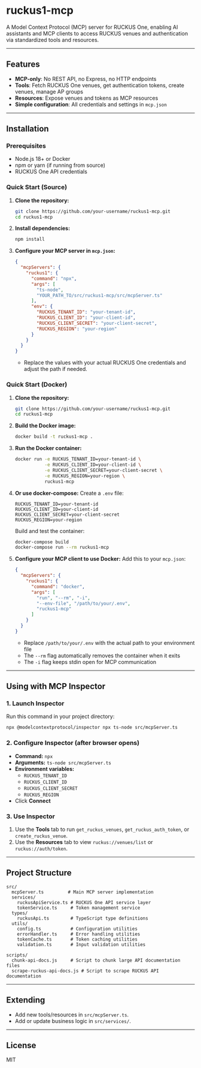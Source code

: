 # ruckus1-mcp

A Model Context Protocol (MCP) server for RUCKUS One, enabling AI assistants and MCP clients to access RUCKUS venues and authentication via standardized tools and resources.

---

## Features
- **MCP-only**: No REST API, no Express, no HTTP endpoints
- **Tools**: Fetch RUCKUS One venues, get authentication tokens, create venues, manage AP groups
- **Resources**: Expose venues and tokens as MCP resources
- **Simple configuration**: All credentials and settings in `mcp.json`

---

## Installation

### Prerequisites
- Node.js 18+ or Docker
- npm or yarn (if running from source)
- RUCKUS One API credentials

### Quick Start (Source)
1. **Clone the repository:**
   ```bash
   git clone https://github.com/your-username/ruckus1-mcp.git
   cd ruckus1-mcp
   ```
2. **Install dependencies:**
   ```bash
   npm install
   ```
3. **Configure your MCP server in `mcp.json`:**
   ```json
   {
     "mcpServers": {
       "ruckus1": {
         "command": "npx",
         "args": [
           "ts-node",
           "YOUR_PATH_TO/src/ruckus1-mcp/src/mcpServer.ts"
         ],
         "env": {
           "RUCKUS_TENANT_ID": "your-tenant-id",
           "RUCKUS_CLIENT_ID": "your-client-id",
           "RUCKUS_CLIENT_SECRET": "your-client-secret",
           "RUCKUS_REGION": "your-region"
         }
       }
     }
   }
   ```
   - Replace the values with your actual RUCKUS One credentials and adjust the path if needed.

### Quick Start (Docker)
1. **Clone the repository:**
   ```bash
   git clone https://github.com/your-username/ruckus1-mcp.git
   cd ruckus1-mcp
   ```
2. **Build the Docker image:**
   ```bash
   docker build -t ruckus1-mcp .
   ```
3. **Run the Docker container:**
   ```bash
   docker run -e RUCKUS_TENANT_ID=your-tenant-id \
              -e RUCKUS_CLIENT_ID=your-client-id \
              -e RUCKUS_CLIENT_SECRET=your-client-secret \
              -e RUCKUS_REGION=your-region \
              ruckus1-mcp
   ```
4. **Or use docker-compose:**
   Create a `.env` file:
   ```
   RUCKUS_TENANT_ID=your-tenant-id
   RUCKUS_CLIENT_ID=your-client-id
   RUCKUS_CLIENT_SECRET=your-client-secret
   RUCKUS_REGION=your-region
   ```
   Build and test the container:
   ```bash
   docker-compose build
   docker-compose run --rm ruckus1-mcp
   ```

5. **Configure your MCP client to use Docker:**
   Add this to your `mcp.json`:
   ```json
   {
     "mcpServers": {
       "ruckus1": {
         "command": "docker",
         "args": [
           "run", "--rm", "-i",
           "--env-file", "/path/to/your/.env",
           "ruckus1-mcp"
         ]
       }
     }
   }
   ```
   - Replace `/path/to/your/.env` with the actual path to your environment file
   - The `--rm` flag automatically removes the container when it exits
   - The `-i` flag keeps stdin open for MCP communication

---

## Using with MCP Inspector

### 1. Launch Inspector
Run this command in your project directory:
```bash
npx @modelcontextprotocol/inspector npx ts-node src/mcpServer.ts
```

### 2. Configure Inspector (after browser opens)
- **Command:** `npx`
- **Arguments:** `ts-node src/mcpServer.ts`
- **Environment variables:**
  - `RUCKUS_TENANT_ID`
  - `RUCKUS_CLIENT_ID`
  - `RUCKUS_CLIENT_SECRET`
  - `RUCKUS_REGION`
- Click **Connect**

### 3. Use Inspector
1. Use the **Tools** tab to run `get_ruckus_venues`, `get_ruckus_auth_token`, or `create_ruckus_venue`.
2. Use the **Resources** tab to view `ruckus://venues/list` or `ruckus://auth/token`.

---

## Project Structure
```
src/
  mcpServer.ts         # Main MCP server implementation
  services/
    ruckusApiService.ts # RUCKUS One API service layer
    tokenService.ts     # Token management service
  types/
    ruckusApi.ts        # TypeScript type definitions
  utils/
    config.ts           # Configuration utilities
    errorHandler.ts     # Error handling utilities
    tokenCache.ts       # Token caching utilities
    validation.ts       # Input validation utilities

scripts/
  chunk-api-docs.js     # Script to chunk large API documentation files
  scrape-ruckus-api-docs.js # Script to scrape RUCKUS API documentation
```

---

## Extending
- Add new tools/resources in `src/mcpServer.ts`.
- Add or update business logic in `src/services/`.

---

## License
MIT 